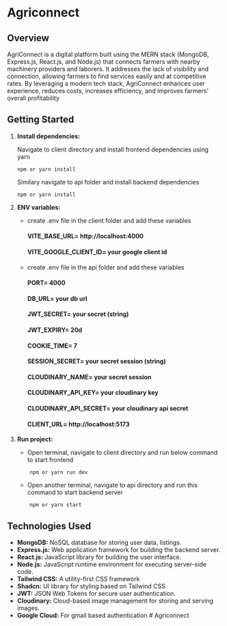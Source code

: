 # Agriconnect

## Overview

AgriConnect is a digital platform built using the MERN stack (MongoDB, Express.js, React.js, and Node.js) that connects farmers with nearby machinery providers and laborers. It addresses the lack of visibility and connection, allowing farmers to find services easily and at competitive rates. By leveraging a modern tech stack, AgriConnect enhances user experience, reduces costs, increases efficiency, and improves farmers' overall profitability

## Getting Started


1. **Install dependencies:**

   Navigate to client directory and install frontend dependencies using yarn

   ```
   npm or yarn install
   ```

   Similary navigate to api folder and install backend dependencies

   ```
   npm or yarn install
   ```

2. **ENV variables:**

   - create .env file in the client folder and add these variables

     #### VITE_BASE_URL= http://localhost:4000

     #### VITE_GOOGLE_CLIENT_ID= your google client id

   - create .env file in the api folder and add these variables

     #### PORT= 4000

     #### DB_URL= your db url

     #### JWT_SECRET= your secret (string)

     #### JWT_EXPIRY= 20d

     #### COOKIE_TIME= 7

     #### SESSION_SECRET= your secret session (string)

     #### CLOUDINARY_NAME= your secret session

     #### CLOUDINARY_API_KEY= your cloudinary key

     #### CLOUDINARY_API_SECRET= your cloudinary api secret

     #### CLIENT_URL= http://localhost:5173

3. **Run project:**
   - Open terminal, navigate to client directory and run below command to start frontend
   ```
       npm or yarn run dev
   ```
   - Open another terminal, navigate to api directory and run this command to start backend server
   ```
       npm or yarn start
   ```



## Technologies Used

- **MongoDB:** NoSQL database for storing user data, listings.
- **Express.js:** Web application framework for building the backend server.
- **React.js:** JavaScript library for building the user interface.
- **Node.js:** JavaScript runtime environment for executing server-side code.
- **Tailwind CSS:** A utility-first CSS framework
- **Shadcn:** UI library for styling based on Tailwind CSS
- **JWT:** JSON Web Tokens for secure user authentication.
- **Cloudinary:** Cloud-based image management for storing and serving images.
- **Google Cloud:** For gmail based authentication
#   A g r i c o n n e c t  
 